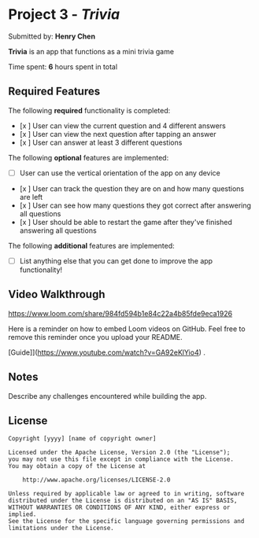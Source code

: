 # Project 3 - *Trivia*

Submitted by: **Henry Chen**

**Trivia** is an app that functions as a mini trivia game

Time spent: **6** hours spent in total

## Required Features

The following **required** functionality is completed:

- [x ] User can view the current question and 4 different answers
- [x ] User can view the next question after tapping an answer
- [x ] User can answer at least 3 different questions


The following **optional** features are implemented:

- [ ] User can use the vertical orientation of the app on any device
- [x ] User can track the question they are on and how many questions are left
- [x ] User can see how many questions they got correct after answering all questions
- [x ] User should be able to restart the game after they've finished answering all questions

The following **additional** features are implemented:

- [ ] List anything else that you can get done to improve the app functionality!

## Video Walkthrough
https://www.loom.com/share/984fd594b1e84c22a4b85fde9eca1926


Here is a reminder on how to embed Loom videos on GitHub. Feel free to remove this reminder once you upload your README. 

[Guide]](https://www.youtube.com/watch?v=GA92eKlYio4) .

## Notes

Describe any challenges encountered while building the app.

## License

    Copyright [yyyy] [name of copyright owner]

    Licensed under the Apache License, Version 2.0 (the "License");
    you may not use this file except in compliance with the License.
    You may obtain a copy of the License at

        http://www.apache.org/licenses/LICENSE-2.0

    Unless required by applicable law or agreed to in writing, software
    distributed under the License is distributed on an "AS IS" BASIS,
    WITHOUT WARRANTIES OR CONDITIONS OF ANY KIND, either express or implied.
    See the License for the specific language governing permissions and
    limitations under the License.
